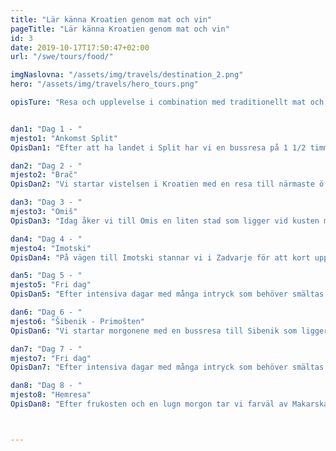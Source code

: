 ```yaml
---
title: "Lär känna Kroatien genom mat och vin"
pageTitle: "Lär känna Kroatien genom mat och vin"
id: 3
date: 2019-10-17T17:50:47+02:00
url: "/swe/tours/food/"

imgNaslovna: "/assets/img/travels/destination_2.png"
hero: "/assets/img/travels/hero_tours.png"

opisTure: "Resa och upplevelse i combination med traditionellt mat och lokala viner? Ja och ja. Fyll dina tankar, njut till kropp och själ."


dan1: "Dag 1 - "
mjesto1: "Ankomst Split"
OpisDan1: "Efter att ha landet i Split har vi en bussresa på 1 1/2 timme till vårt hotell som ligger i Makarska. Vi åker längst den vackra kusten vid Adriatiska havet. Vi checkar in på hotellet som ska vara vårt hem och vår utgångspunkt för våra intressanta utflykter under veckan.. På hotellet finns det Spa med inomhusbassäng . Nära till havet. Efter incheckningen tar vi en gemensam välkomstdrink. Vi samlas vid receptionen innan middagen som serveras 19:00-21:00."

dan2: "Dag 2 - "
mjesto2: "Brač"
OpisDan2: "Vi startar vistelsen i Kroatien med en resa till närmaste ö Brac med båt och buss och svensktalande guide. Här besöker vi den största vinproducent som finns på ön och får både höra och smaka på deras viner med lite lokal skinka ost och bröd.. Gemensam lunch äter vi på en närliggande lokal resturang eller serveras den på vår båt. Tillbaka på hotellet på eftermiddagen. Middag från 19.00 -21.00."

dan3: "Dag 3 - "
mjesto3: "Omiš"
OpisDan3: "Idag åker vi till Omis en liten stad som ligger vid kusten mellan Split och Makarska. Det blir en kort tur med guiden i Omis och lite tid på egen hand för kaffe öl..innan vi fortsätter vidare till vårt lunch ställe. Lunchen är i en lite by där en lokal familj tillagar bl.a. soparnik- en rätt som bara till eftermiddagen. Tid för bad eller promenad. Middag från 19.00 -21.00."

dan4: "Dag 4 - "
mjesto4: "Imotski"
OpisDan4: "På vägen till Imotski stannar vi i Zadvarje för att kort uppleva den unika lokala marknaden där folk från närmaste byar kommer för att sälja sina produkter. Vägen tar oss vidare och vi besöker gränsstaden Imotski och tittar på deras berömda sjöar- Blå och Röda skön. Vi åker kort vidare till en lokal familj som är en av de största vinproducenterna i trakten. I deras källare njuter vi av att prova deras viner och äta god lunch som familjen har tillagat. Middag från 19.00 -21.00."

dan5: "Dag 5 - "
mjesto5: "Fri dag"
OpisDan5: "Efter intensiva dagar med många intryck som behöver smältas är det lämpligt med en ledig dag öppen för egna aktiviteter...vad ni än väljer...ha en fin dag!"

dan6: "Dag 6 - "
mjesto6: "Šibenik - Primošten"
OpisDan6: "Vi startar morgonene med en bussresa till Sibenik som ligger norr om Split. Vår lokalguide tar oss med på en promenad genom de vackra gränderna. Efter vi har besökt katedralen får vi lite tid på egen hand i gamla stan. Vi fortsätter sen en kort busstur mot Sibeniks inland till byn Primosten Draga. I en enkel o genuin miljö äter vi hemlagad lunch och dricker det inhemska rödvinet. Efter lunchen återvänder vi med bussen till vårt hotell lite vila innan middagen kl 19:00 -21."

dan7: "Dag 7 - "
mjesto7: "Fri dag"
OpisDan7: "Efter intensiva dagar med många intryck som behöver smältas är det lämpligt med en ledig dag öppen för egna aktiviteter."

dan8: "Dag 8 - "
mjesto8: "Hemresa"
OpisDan8: "Efter frukosten och en lugn morgon tar vi farväl av Makarska och reser mot Splits flygplats."



---
```


